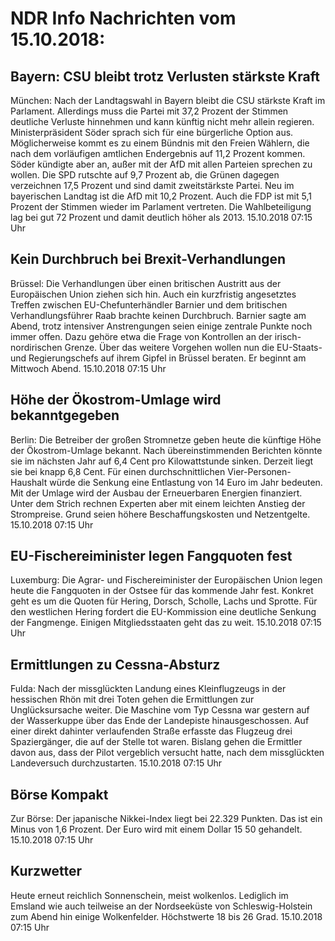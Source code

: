 # NDR Info Nachrichten vom 15.10.2018:


## Bayern: CSU bleibt trotz Verlusten stärkste Kraft
München: Nach der Landtagswahl in Bayern bleibt die CSU stärkste Kraft im Parlament. Allerdings muss die Partei mit 37,2 Prozent der Stimmen deutliche Verluste hinnehmen und kann künftig nicht mehr allein regieren. Ministerpräsident Söder sprach sich für eine bürgerliche Option aus. Möglicherweise kommt es zu einem Bündnis mit den Freien Wählern, die nach dem vorläufigen amtlichen Endergebnis auf 11,2 Prozent kommen. Söder kündigte aber an, außer mit der AfD mit allen Parteien sprechen zu wollen. Die SPD rutschte auf 9,7 Prozent ab, die Grünen dagegen verzeichnen 17,5 Prozent und sind damit zweitstärkste Partei. Neu im bayerischen Landtag ist die AfD mit 10,2 Prozent. Auch die FDP ist mit 5,1 Prozent der Stimmen wieder im Parlament vertreten. Die Wahlbeteiligung lag bei gut 72 Prozent und damit deutlich höher als 2013. 15.10.2018 07:15 Uhr 

## Kein Durchbruch bei Brexit-Verhandlungen
Brüssel: Die Verhandlungen über einen britischen Austritt aus der Europäischen Union ziehen sich hin. Auch ein kurzfristig angesetztes Treffen zwischen EU-Chefunterhändler Barnier und dem britischen Verhandlungsführer Raab brachte keinen Durchbruch. Barnier sagte am Abend, trotz intensiver Anstrengungen seien einige zentrale Punkte noch immer offen. Dazu gehöre etwa die Frage von Kontrollen an der irisch-nordirischen Grenze. Über das weitere Vorgehen wollen nun die EU-Staats- und Regierungschefs auf ihrem Gipfel in Brüssel beraten. Er beginnt am Mittwoch Abend. 15.10.2018 07:15 Uhr 

## Höhe der Ökostrom-Umlage wird bekanntgegeben
Berlin: Die Betreiber der großen Stromnetze geben heute die künftige Höhe der Ökostrom-Umlage bekannt. Nach übereinstimmenden Berichten könnte sie im nächsten Jahr auf 6,4 Cent pro Kilowattstunde sinken. Derzeit liegt sie bei knapp 6,8 Cent. Für einen durchschnittlichen Vier-Personen-Haushalt würde die Senkung eine Entlastung von 14 Euro im Jahr bedeuten. Mit der Umlage wird der Ausbau der Erneuerbaren Energien finanziert. Unter dem Strich rechnen Experten aber mit einem leichten Anstieg der Strompreise. Grund seien höhere Beschaffungskosten und Netzentgelte. 15.10.2018 07:15 Uhr 

## EU-Fischereiminister legen Fangquoten fest
Luxemburg: Die Agrar- und Fischereiminister der Europäischen Union legen heute die Fangquoten in der Ostsee für das kommende Jahr fest. Konkret geht es um die Quoten für Hering, Dorsch, Scholle, Lachs und Sprotte. Für den westlichen Hering fordert die EU-Kommission eine deutliche Senkung der Fangmenge. Einigen Mitgliedsstaaten geht das zu weit. 15.10.2018 07:15 Uhr 

## Ermittlungen zu Cessna-Absturz
Fulda: Nach der missglückten Landung eines Kleinflugzeugs in der hessischen Rhön mit drei Toten gehen die Ermittlungen zur Unglücksursache weiter. Die Maschine vom Typ Cessna war gestern auf der Wasserkuppe über das Ende der Landepiste hinausgeschossen. Auf einer direkt dahinter verlaufenden Straße erfasste das Flugzeug drei Spaziergänger, die auf der Stelle tot waren. Bislang gehen die Ermittler davon aus, dass der Pilot vergeblich versucht hatte, nach dem missglückten Landeversuch durchzustarten. 15.10.2018 07:15 Uhr 

## Börse Kompakt
Zur Börse: Der japanische Nikkei-Index liegt bei 22.329 Punkten. Das ist ein Minus von 1,6 Prozent. Der Euro wird mit einem Dollar 15 50 gehandelt. 15.10.2018 07:15 Uhr 

## Kurzwetter
Heute erneut reichlich Sonnenschein, meist wolkenlos. Lediglich im Emsland wie auch teilweise an der Nordseeküste von Schleswig-Holstein zum Abend hin einige Wolkenfelder. Höchstwerte 18 bis 26 Grad. 15.10.2018 07:15 Uhr 
